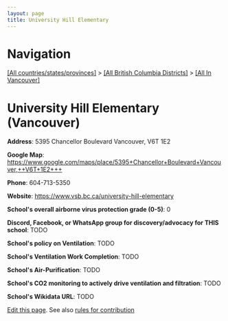 ```yaml
---
layout: page
title: University Hill Elementary
---
```

# Navigation

[[All countries/states/provinces]](../../..) > [[All British Columbia Districts]](../..) > [[All In Vancouver]](..)

# University Hill Elementary (Vancouver)

**Address**: 5395 Chancellor Boulevard Vancouver,  V6T 1E2

**Google Map**: <https://www.google.com/maps/place/5395+Chancellor+Boulevard+Vancouver,++V6T+1E2+++>

**Phone**: 604-713-5350

**Website**: <https://www.vsb.bc.ca/university-hill-elementary>

**School's overall airborne virus protection grade (0-5)**: 0

**Discord, Facebook, or WhatsApp group for discovery/advocacy for THIS school**: TODO

**School's policy on Ventilation**: TODO

**School's Ventilation Work Completion**: TODO

**School's Air-Purification**: TODO

**School's CO2 monitoring to actively drive ventilation and filtration**: TODO

**School's Wikidata URL**: TODO


[Edit this page](https://github.com/ventilate-schools/BC/edit/main/./Vancouver/University_Hill_Elementary.md). See also [rules for contribution](../../../contribution-rules/)